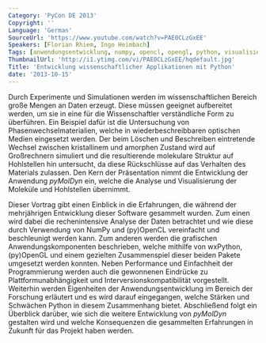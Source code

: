 ```yaml
---
Category: 'PyCon DE 2013'
Copyright: ''
Language: 'German'
SourceUrl: 'https://www.youtube.com/watch?v=PAE0CLzGxEE'
Speakers: [Florian Rhiem, Ingo Heimbach]
Tags: [anwendungsentwicklung, numpy, opencl, opengl, python, visualisierung, wxpython]
ThumbnailUrl: 'http://i1.ytimg.com/vi/PAE0CLzGxEE/hqdefault.jpg'
Title: 'Entwicklung wissenschaftlicher Applikationen mit Python'
date: '2013-10-15'
---
```

Durch Experimente und Simulationen werden im wissenschaftlichen Bereich große Mengen an Daten erzeugt. Diese müssen geeignet aufbereitet werden, um sie in eine für die Wissenschaftler verständliche Form zu überführen. Ein Beispiel dafür ist die Untersuchung von Phasenwechselmaterialien, welche in wiederbeschreibbaren optischen Medien eingesetzt werden. Der beim Löschen und Beschreiben eintretende Wechsel zwischen kristallinem und amorphen Zustand wird auf Großrechnern simuliert und die resultierende molekulare Struktur auf Hohlstellen hin untersucht, da diese Rückschlüsse auf das Verhalten des Materials zulassen. Den Kern der Präsentation nimmt die Entwicklung der Anwendung *pyMolDyn* ein, welche die Analyse und Visualisierung der Moleküle und Hohlstellen übernimmt.

Dieser Vortrag gibt einen Einblick in die Erfahrungen, die während der mehrjährigen Entwicklung dieser Software gesammelt wurden. Zum einen wird dabei die rechenintensive Analyse der Daten betrachtet und wie diese durch Verwendung von NumPy und (py)OpenCL vereinfacht und beschleunigt werden kann. Zum anderen werden die grafischen Anwendungskomponenten beschrieben, welche mithilfe von wxPython, (py)OpenGL und einem gezielten Zusammenspiel dieser beiden Pakete umgesetzt werden konnten. Neben Performance und Einfachheit der Programmierung werden auch die gewonnenen Eindrücke zu Plattformunabhängigkeit und Interversionskompatibilität vorgestellt. Weiterhin werden Eigenheiten der Anwendungsentwicklung im Bereich der Forschung erläutert und es wird darauf eingegangen, welche Stärken und Schwächen Python in diesem Zusammenhang bietet. Abschließend folgt ein Überblick darüber, wie sich die weitere Entwicklung von *pyMolDyn* gestalten wird und welche Konsequenzen die gesammelten Erfahrungen in Zukunft für das Projekt haben werden.